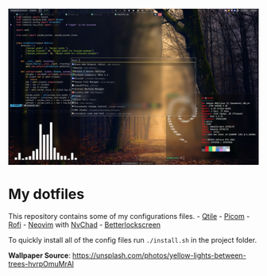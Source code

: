 ![](./preview.png)

# My dotfiles
This repository contains some of my configurations files.
    - [Qtile](https://qtile.org)
    - [Picom](https://github.com/yshui/picom)
    - [Rofi](https://davatorium.github.io/rofi/)
    - [Neovim](https://neovim.io/) with [NvChad](https://nvchad.com/)
    - [Betterlockscreen](https://github.com/betterlockscreen/betterlockscreen)

To quickly install all of the config files run `./install.sh` in the project folder.

**Wallpaper Source**: https://unsplash.com/photos/yellow-lights-between-trees-hvrpOmuMrAI
